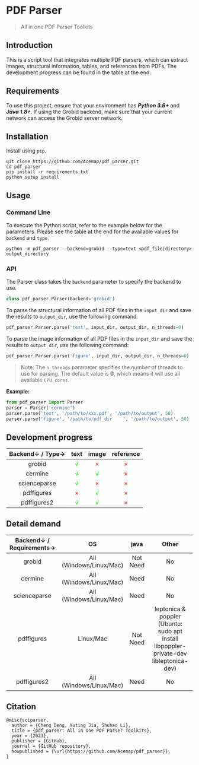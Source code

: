 # PDF Parser
> All in one PDF Parser Toolkits

## Introduction

This is a script tool that integrates multiple PDF parsers, which can extract images, structural information, tables, and references from PDFs. The development progress can be found in the table at the end.

## Requirements

To use this project, ensure that your environment has ***Python 3.6+*** and ***Java 1.8+***. If using the Grobid backend, make sure that your current network can access the Grobid server network.

## Installation

Install using `pip`.
``` shell
git clone https://github.com/Acemap/pdf_parser.git
cd pdf_parser
pip install -r requirements.txt
python setup install
```

## Usage

### Command Line
To execute the Python script, refer to the example below for the parameters. Please see the table at the end for the available values for `backend` and `type`.

```shell
python -m pdf_parser --backend=grobid --type=text <pdf_file|directory> output_directory
```

### API

The Parser class takes the `backend` parameter to specify the backend to use.

```python
class pdf_parser.Parser(backend='grobid')
```

To parse the structural information of all PDF files in the `input_dir` and save the results to `output_dir`, use the following command: 

```python
pdf_parser.Parser.parse('text', input_dir, output_dir, n_threads=0)
```

To parse the image information of all PDF files in the `input_dir` and save the results to `output_dir`, use the following command: 

```python
pdf_parser.Parser.parse('figure', input_dir, output_dir, n_threads=0)
```

> Note: The `n_threads` parameter specifies the number of threads to use for parsing. The default value is **0**, which means it will use all available `CPU cores`.

**Example:**

```python
from pdf_parser import Parser
parser = Parser('cermine')
parser.parse('text', '/path/to/xxx.pdf', '/path/to/output', 50)
parser.parse('figure', '/path/to/pdf_dir    ', '/path/to/output', 50)
```

## Development progress 

Backend↓ / Type→ | text | image | reference
:-: | :-: | :-: | :-:
grobid | <font color="#00FF00">√</font> | <font color="#FF0000">×</font> | <font color="#FF0000">×</font> 
cermine | <font color="#00FF00">√</font> | <font color="#00FF00">√</font> | <font color="#FF0000">×</font>
scienceparse | <font color="#00FF00">√</font> | <font color="#FF0000">×</font> | <font color="#FF0000">×</font>
pdffigures | <font color="#FF0000">×</font> | <font color="#00FF00">√</font> | <font color="#FF0000">×</font>
pdffigures2 | <font color="#00FF00">√</font> | <font color="#00FF00">√</font> | <font color="#FF0000">×</font>

## Detail demand

Backend↓ / Requirements→ | OS | java | Other
:-: | :-: | :-: | :-:
grobid | All (Windows/Linux/Mac) | Not Need | No
cermine | All (Windows/Linux/Mac) | Need | No
scienceparse | All (Windows/Linux/Mac) | Need | No
pdffigures | Linux/Mac | Not Need | leptonica & poppler (Ubuntu: sudo apt install libpoppler-private-dev libleptonica-dev)
pdffigures2 | All (Windows/Linux/Mac) | Need | No


## Citation

```
@misc{sciparser,
  author = {Cheng Deng, Yuting Jia, Shuhao Li},
  title = {pdf_parser: All in one PDF Parser Toolkits},
  year = {2023},
  publisher = {GitHub},
  journal = {GitHub repository},
  howpublished = {\url{https://github.com/Acemap/pdf_parser}},
}
```